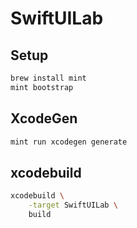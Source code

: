 # SwiftUILab

## Setup

```sh
brew install mint
mint bootstrap
```

## XcodeGen

```sh
mint run xcodegen generate
```

## xcodebuild

```sh
xcodebuild \
    -target SwiftUILab \
    build
```
